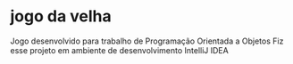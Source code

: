 # jogo da velha 

Jogo desenvolvido para trabalho de Programação Orientada a Objetos
Fiz esse projeto em ambiente de desenvolvimento IntelliJ IDEA
